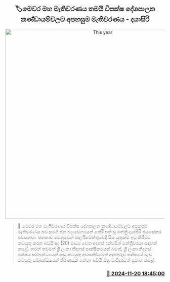 <p align='center'><b><h2 align='center' title='This year's general election is the most difficult election for opposition political groups - Dayasiri'>🏷මෙවර මහ මැතිවරණය තමයි විපක්ෂ දේශපාලන කණ්ඩායම්වලට අපහසුම මැතිවරණය - දයාසිරි</h2></b></p>
<p align='center'><img src='https://helakuru.sgp1.cdn.digitaloceanspaces.com/esana/images/lib/dayasiri-jayasekara-sjb-voice.jpg' width='600' alt='This year's general election is the most difficult election for opposition political groups - Dayasiri'></p>

>📝 මෙවර මහ මැතිවරණය විපක්ෂ දේශපාලන කණ්ඩායම්වලට අපහසුම මැතිවරණය බව සමගි ජන බලවේගයෙන් තේරී පත් වූ මන්ත්‍රී දයාසිරි ජයසේකර පවසනවා.
ජනතාව වෙනුවෙන් පාර්ලිමේන්තුවේදී සිය යුතුකම් ඉටු කිරීමට කටයුතු කරන බවයි අද (20) මාධ්‍ය වෙත අදහස් දක්වමින් මන්ත්‍රීවරයා සඳහන් කළේ.
තමන් තවමත් ශ්‍රී ලංකා නිදහස් පාක්ෂිකයෙක් බවත්, ශ්‍රී ලංකා නිදහස් පක්ෂය සම්බන්ධයෙන් නඩු කටයුතු අවසන්වීමෙන් අනතුරුව පක්ෂයේ වැඩ කටයුතු සම්බන්ධයෙන් තීරණයක් ගන්නා බවයි ඔහු වැඩිදුරටත් ප්‍රකාශ කළේ. 


<h3 align='right'><a href='https://www.helakuru.lk/esana/p/105300/'>📅 2024-11-20 18:45:00</a></h3>
